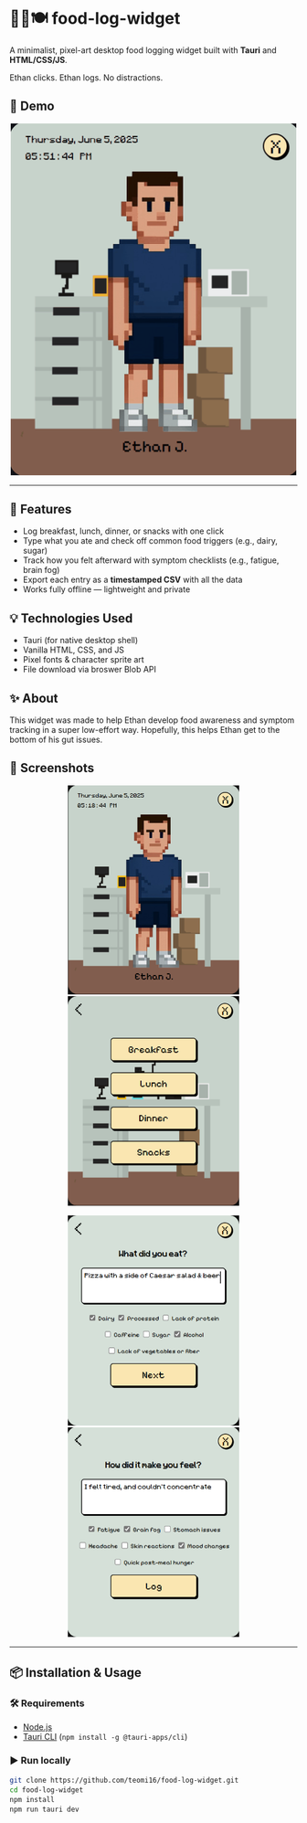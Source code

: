 # 👨🏻🍽️ food-log-widget

A minimalist, pixel-art desktop food logging widget built with **Tauri** and **HTML/CSS/JS**.

Ethan clicks. Ethan logs. No distractions.

## 🎥 Demo

<p align="center">
  <img src="src/demo.gif" alt="Demo of food log widget" width="500"/>
</p>

---

## 🍳 Features

- Log breakfast, lunch, dinner, or snacks with one click
- Type what you ate and check off common food triggers (e.g., dairy, sugar)
- Track how you felt afterward with symptom checklists (e.g., fatigue, brain fog)
- Export each entry as a **timestamped CSV** with all the data
- Works fully offline — lightweight and private

## 💡 Technologies Used
- Tauri (for native desktop shell)
- Vanilla HTML, CSS, and JS
- Pixel fonts & character sprite art
- File download via broswer Blob API

## ✨ About
This widget was made to help Ethan develop food awareness and symptom tracking in a super low-effort way. Hopefully, this helps Ethan get to the bottom of his gut issues.

## 📸 Screenshots
<p align="center">
  <img src="src/frame1.png" alt="Frame 1" width="300"/>
  <img src="src/frame2.png" alt="Frame 2" width="300"/>
</p>

<p align="center">
  <img src="src/frame3.png" alt="Frame 3" width="300"/>
  <img src="src/frame4.png" alt="Frame 4" width="300"/>
</p>

---
## 📦 Installation & Usage

### 🛠️ Requirements
- [Node.js](https://nodejs.org/)
- [Tauri CLI](https://tauri.app/v2/guides/getting-started/prerequisites/) (`npm install -g @tauri-apps/cli`)

### ▶️ Run locally

```bash
git clone https://github.com/teomi16/food-log-widget.git
cd food-log-widget
npm install
npm run tauri dev
